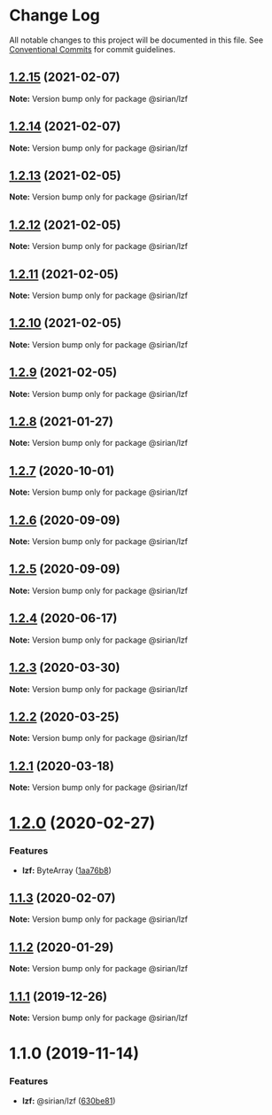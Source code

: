 # Change Log

All notable changes to this project will be documented in this file.
See [Conventional Commits](https://conventionalcommits.org) for commit guidelines.

## [1.2.15](https://github.com/sirian/js/compare/@sirian/lzf@1.2.14...@sirian/lzf@1.2.15) (2021-02-07)

**Note:** Version bump only for package @sirian/lzf





## [1.2.14](https://github.com/sirian/js/compare/@sirian/lzf@1.2.13...@sirian/lzf@1.2.14) (2021-02-07)

**Note:** Version bump only for package @sirian/lzf





## [1.2.13](https://github.com/sirian/js/compare/@sirian/lzf@1.2.12...@sirian/lzf@1.2.13) (2021-02-05)

**Note:** Version bump only for package @sirian/lzf





## [1.2.12](https://github.com/sirian/js/compare/@sirian/lzf@1.2.11...@sirian/lzf@1.2.12) (2021-02-05)

**Note:** Version bump only for package @sirian/lzf





## [1.2.11](https://github.com/sirian/js/compare/@sirian/lzf@1.2.10...@sirian/lzf@1.2.11) (2021-02-05)

**Note:** Version bump only for package @sirian/lzf





## [1.2.10](https://github.com/sirian/js/compare/@sirian/lzf@1.2.9...@sirian/lzf@1.2.10) (2021-02-05)

**Note:** Version bump only for package @sirian/lzf





## [1.2.9](https://github.com/sirian/js/compare/@sirian/lzf@1.2.8...@sirian/lzf@1.2.9) (2021-02-05)

**Note:** Version bump only for package @sirian/lzf





## [1.2.8](https://github.com/sirian/js/compare/@sirian/lzf@1.2.7...@sirian/lzf@1.2.8) (2021-01-27)

**Note:** Version bump only for package @sirian/lzf





## [1.2.7](https://github.com/sirian/js/compare/@sirian/lzf@1.2.6...@sirian/lzf@1.2.7) (2020-10-01)

**Note:** Version bump only for package @sirian/lzf





## [1.2.6](https://github.com/sirian/js/compare/@sirian/lzf@1.2.5...@sirian/lzf@1.2.6) (2020-09-09)

**Note:** Version bump only for package @sirian/lzf





## [1.2.5](https://github.com/sirian/js/compare/@sirian/lzf@1.2.4...@sirian/lzf@1.2.5) (2020-09-09)

**Note:** Version bump only for package @sirian/lzf





## [1.2.4](https://github.com/sirian/js/compare/@sirian/lzf@1.2.3...@sirian/lzf@1.2.4) (2020-06-17)

**Note:** Version bump only for package @sirian/lzf





## [1.2.3](https://github.com/sirian/js/compare/@sirian/lzf@1.2.2...@sirian/lzf@1.2.3) (2020-03-30)

**Note:** Version bump only for package @sirian/lzf





## [1.2.2](https://github.com/sirian/js/compare/@sirian/lzf@1.2.1...@sirian/lzf@1.2.2) (2020-03-25)

**Note:** Version bump only for package @sirian/lzf





## [1.2.1](https://github.com/sirian/js/compare/@sirian/lzf@1.2.0...@sirian/lzf@1.2.1) (2020-03-18)

**Note:** Version bump only for package @sirian/lzf





# [1.2.0](https://github.com/sirian/js/compare/@sirian/lzf@1.1.3...@sirian/lzf@1.2.0) (2020-02-27)


### Features

* **lzf:** ByteArray ([1aa76b8](https://github.com/sirian/js/commit/1aa76b82ab22e0a37873ed3c3bc19ff1c32379e0))





## [1.1.3](https://github.com/sirian/js/compare/@sirian/lzf@1.1.2...@sirian/lzf@1.1.3) (2020-02-07)

**Note:** Version bump only for package @sirian/lzf





## [1.1.2](https://github.com/sirian/js/compare/@sirian/lzf@1.1.1...@sirian/lzf@1.1.2) (2020-01-29)

**Note:** Version bump only for package @sirian/lzf





## [1.1.1](https://github.com/sirian/js/compare/@sirian/lzf@1.1.0...@sirian/lzf@1.1.1) (2019-12-26)

**Note:** Version bump only for package @sirian/lzf





# 1.1.0 (2019-11-14)


### Features

* **lzf:** @sirian/lzf ([630be81](https://github.com/sirian/js/commit/630be812dc0aa77306f9637f588f0e4e93e02699))
